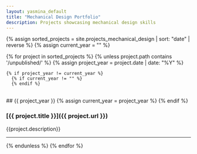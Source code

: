 ```yaml
---
layout: yasmina_default
title: "Mechanical Design Portfolio"
description: Projects showcasing mechanical design skills
---
```


{% assign sorted_projects = site.projects_mechanical_design | sort: "date" | reverse %}
{% assign current_year = "" %}

{% for project in sorted_projects %}
  {% unless project.path contains '/unpublished/' %}
    {% assign project_year = project.date | date: "%Y" %}
  
    {% if project_year != current_year %}
      {% if current_year != "" %}
      {% endif %}
<br>
## {{ project_year }}
      {% assign current_year = project_year %}
    {% endif %}
  
### [{{ project.title }}]({{ project.url }})
{{project.description}}

---

  {% endunless %}
{% endfor %}